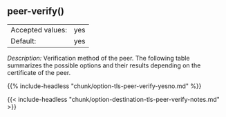 ---
---
<!-- DISCLAIMER: This file is based on the syslog-ng Open Source Edition documentation https://github.com/balabit/syslog-ng-ose-guides/commit/2f4a52ee61d1ea9ad27cb4f3168b95408fddfdf2 and is used under the terms of The syslog-ng Open Source Edition Documentation License. The file has been modified by Axoflow. -->

## peer-verify()

|                  |          |
| ---------------- | -------- |
| Accepted values: | yes | no |
| Default:         | yes      |

*Description:* Verification method of the peer. The following table summarizes the possible options and their results depending on the certificate of the peer.

{{% include-headless "chunk/option-tls-peer-verify-yesno.md" %}}

{{< include-headless "chunk/option-destination-tls-peer-verify-notes.md" >}}
